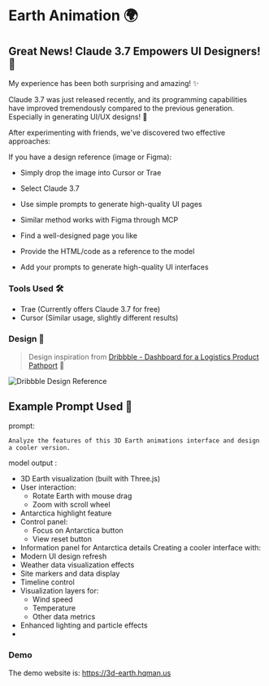 # Earth Animation 🌍 

## Great News! Claude 3.7 Empowers UI Designers! 🚀

My experience has been both surprising and amazing! ✨

Claude 3.7 was just released recently, and its programming capabilities have improved tremendously compared to the previous generation. 
Especially in generating UI/UX designs! 🎯

After experimenting with friends, we've discovered two effective approaches:

If you have a design reference (image or Figma):
- Simply drop the image into Cursor or Trae
- Select Claude 3.7
- Use simple prompts to generate high-quality UI pages
- Similar method works with Figma through MCP

- Find a well-designed page you like
- Provide the HTML/code as a reference to the model
- Add your prompts to generate high-quality UI interfaces

### Tools Used 🛠️

- Trae (Currently offers Claude 3.7 for free)
- Cursor (Similar usage, slightly different results)


### Design 🎨 
> Design inspiration from [Dribbble - Dashboard for a Logistics Product Pathport](https://dribbble.com/shots/24841635-Dashboard-for-a-Logistics-Product-Pathport) 🎨

![Dribbble Design Reference](https://cdn.dribbble.com/userupload/16529069/file/original-50b9e3666563283964f58d72ee83d73b.png?resize=2400x1800&vertical=center)


## Example Prompt Used 📝

prompt:

	Analyze the features of this 3D Earth animations interface and design a cooler version.


model output :

- 3D Earth visualization (built with Three.js)
- User interaction:
  - Rotate Earth with mouse drag
  - Zoom with scroll wheel
- Antarctica highlight feature
- Control panel:
  - Focus on Antarctica button
  - View reset button
- Information panel for Antarctica details
Creating a cooler interface with:
- Modern UI design refresh
- Weather data visualization effects
- Site markers and data display
- Timeline control
- Visualization layers for:
  - Wind speed
  - Temperature
  - Other data metrics
- Enhanced lighting and particle effects
- 
### Demo
The demo website is: https://3d-earth.hqman.us


